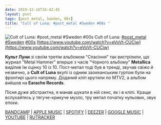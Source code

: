 ```yaml
---
date: 2019-12-16T16:42:45
layout: post
tags: [post_metal, Sweden, 00s]
title: "Cult of Luna: #post_metal #Sweden #00s "
---
```

![Cult of Luna: #post_metal #Sweden #00s ](https://i.ytimg.com/vi/eVoVt-CUCiw/maxresdefault.jpg)
Cult of Luna: [#post_metal](/tags/#post_metal) [#Sweden](/tags/#Sweden) [#00s](/tags/#00s) [https://www.youtube.com/watch?v=eVoVt-CUCiw](https://www.youtube.com/watch?v=eVoVt-CUCiw)

**Культ Луни** зі своїм третім альбомом &quot;Спасіння&quot; так вистрілили, що журнал &quot;Metal Hammer&quot; вперше з часів &quot;Чорного альбому&quot; **Metallica** виділив їм оцінку 10 із 10. Пост-метал тоді був в тренді, звучав свіжо й незвично, а **Cult of Luna** вкупі із одним заокеанським гуртом були на фронтирі цього напряму. Доданий кліп крутили по MTV2, а альбом вийшов на __Earache Records__.

Пісня дуже абстрактна, я манав шукати в ній сенс, як і в кліпі. Краще вслухайтесь у тягуче-крикуче музло, тру метал початку нульових, звук епохи.

[BANDCAMP](https://cultofluna.bandcamp.com/album/salvation) | [APPLE MUSIC](https://music.apple.com/ru/album/salvation/61220812) | [SPOTIFY](https://open.spotify.com/album/1rdVGFcmOnQzjEsW4fI45P) | [DEEZER](https://www.deezer.com/album/6968759?utm_source=deezer&amp;utm_content=album-6968759&amp;utm_term=1601611822_1576507285&amp;utm_medium=web) | [GOOGLE MUSIC](https://play.google.com/music/m/B26cx6zajqnnurcrjjsnbmki4b4?t=Salvation_-_Cult_of_Luna) | [YOUTUBE](https://www.youtube.com/playlist?list=OLAK5uy_n9-sezz--uWQ0PIzb7Bu7TBDFNSjVlZVw) | [RUTRACKER](https://rutracker.org/forum/viewtopic.php?t=4334226)
